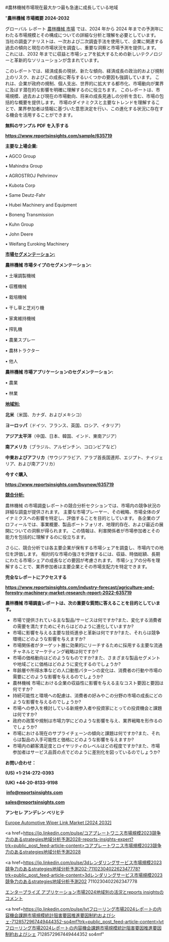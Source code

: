 #農林機械市場現在最大かつ最も急速に成長している地域

"<strong>農林機械 市場概要 2024-2032</strong>

グローバル レポート <a href=https://www.reportsinsights.com/sample/635719>農林機械 市場</a> では、2024 年から 2024 年までの予測年にわたる市場規模とその構成についての詳細な分析と理解を必要としています。 当社の調査アナリストは、一次および二次調査手法を使用して、企業に関連する過去の傾向と現在の市場状況を調査し、重要な洞察と市場予測を提供します。 これには、2032 年までに収益と市場シェアを拡大​​するための新しいテクノロジーと革新的なソリューションが含まれています。

このレポートでは、経済成長の現状、新たな傾向、経済成長の政治的および規制上のリスク、およびこの成長に寄与するいくつかの要因も強調しています。 これは、企業が政府の規制、個人支出、世界的に拡大する都市化、市場動向が業界に及ぼす潜在的な影響を明確に理解するのに役立ちます。 このレポートは、市場規模、過去および現在の市場動向、将来の成長見通しの分析を含む、市場の包括的な概要を提供します。 市場のダイナミクスと主要なトレンドを理解することで、業界参加者は情報に基づいた意思決定を行い、この進化する状況に存在する機会を活用することができます。

<strong><b>無料のサンプル PDF を入手する</b></strong>

<a href=https://www.reportsinsights.com/sample/635719><strong><u>https://www.reportsinsights.com/sample/635719</u></strong></a>

<strong>主要な上場企業:</strong>

• AGCO Group

• Mahindra Group

• AGROSTROJ Pelhrimov

• Kubota Corp

• Same Deutz-Fahr

• Hubei Machinery and Equipment 

• Boneng Transmission

• Kuhn Group

• John Deere

• Weifang Euroking Machinery

<strong><u>市場セグメンテーション</u></strong><strong><u>:</u></strong>

<strong>農林機械 市場タイプのセグメンテーション:</strong>

• 土壌調製機械

• 収穫機械

• 栽培機械

• 干し草と芝刈り機

• 家禽維持機械

• 搾乳機

• 農業スプレー

• 農林トラクター

• 他人

<strong>農林機械 市場アプリケーションのセグメンテーション:</strong>

• 農業

• 林業

<strong><u>地域別</u></strong><strong><u>:</u></strong>

<strong>北米</strong>（米国、カナダ、およびメキシコ）

<strong>ヨーロッパ</strong>（ドイツ、フランス、英国、ロシア、イタリア）

<strong>アジア太平洋</strong>（中国、日本、韓国、インド、東南アジア）

<strong>南アメリカ</strong>（ブラジル、アルゼンチン、コロンビアなど）

<strong>中東およびアフリカ</strong>（サウジアラビア、アラブ首長国連邦、エジプト、ナイジェリア、および南アフリカ）

<strong>今すぐ購入</strong>

<a href=https://www.reportsinsights.com/buynow/635719><strong><u>https://www.reportsinsights.com/buynow/635719</u></strong></a>

<strong><u>競合分析:</u></strong>

農林機械 の市場調査レポートの競合分析セクションでは、市場内の競争状況の詳細な調査が提供されます。 主要な市場プレーヤー、その戦略、市場全体のダイナミクスへの影響を特定し、評価することを目的としています。 各企業のプロフィールでは、事業概要、製品ポートフォリオ、地理的存在、および最近の展開についての洞察が得られます。 この情報は、利害関係者が市場参加者とその能力を包括的に理解するのに役立ちます。

さらに、競合分析では各主要企業が保有する市場シェアを調査し、市場内での地位を評価します。 相対的な市場の強さを評価するには、収益、時価総額、長期にわたる市場シェアの成長などの要因が考慮されます。 市場シェアの分布を理解することで、業界参加者は主要企業とその市場支配力を特定できます。

<strong>完全なレポートにアクセスする</strong>

<a href=https://www.reportsinsights.com/industry-forecast/agriculture-and-forestry-machinery-market-research-report-2022-635719><strong><u><b>https://www.reportsinsights.com/industry-forecast/agriculture-and-forestry-machinery-market-research-report-2022-635719</b></u></strong></a>

<strong><b>農林機械 市場調査レポートは、次の重要な質問に答えることを目的としています。</b></strong>
<ul>
  <li>市場で提供されている主な製品/サービスは何ですか?また、変化する消費者の需要を満たすためにそれらはどのように進化していますか?</li>
  <li>市場に影響を与える主要な技術進歩と革新は何ですか?また、それらは競争環境にどのような影響を与えますか?</li>
  <li>市場関係者がターゲット層に効果的にリーチするために採用する主要な流通チャネルとマーケティング戦略は何ですか?</li>
  <li>市場の価格動向はどのようなものですか?また、さまざまな製品セグメントや地域ごとに価格はどのように変化するのでしょうか?</li>
  <li>年齢層や所得水準などの人口動態パターンの変化は、消費者の行動や市場の需要にどのような影響を与えるのでしょうか?</li>
  <li>農林機械 市場における企業の収益性に影響を与える主なコスト要因と要因は何ですか?</li>
  <li>持続可能性と環境への配慮は、消費者の好みやこの分野の市場の成長にどのような影響を与えるのでしょうか?</li>
  <li>市場への参入を検討している新規参入者や投資家にとっての投資機会と課題は何ですか?</li>
  <li>政府の政策や規制は市場力学にどのような影響を与え、業界戦略を形作るのでしょうか?</li>
  <li>市場における現在のサプライチェーンの傾向と課題は何ですか?また、それらは製品の入手可能性と価格にどのような影響を与えますか?</li>
  <li>市場内の顧客満足度とロイヤリティのレベルはどの程度ですか?また、市場参加者はサービス品質の点でどのように差別化を図っているのでしょうか?</li>
</ul>
<strong>お問い合わせ：</strong>

<strong>(US) +1-214-272-0393</strong>

<strong>(UK) +44-20-8133-9198</strong>

<strong> </strong><a href=info@reportsinsights.com><strong><u>info@reportsinsights.com</u></strong></a>

<a href=sales@reportsinsights.com><strong><u>sales@reportsinsights.com</u></strong></a>

<strong>アンセレ アンデレン ベリヒテ</strong>

<a href=https://www.linkedin.com/pulse/europe-automotive-wiper-link-markets-trends-growth-ubsqf/>Europe Automotive Wiper Link Market [2024 2032]</a>

<a href=https://jp.linkedin.com/pulse/コアプレートワニス市場規模2023競争力のあるstrategies地域分析予測2028-reports-insights-expert?trk=public_post_feed-article-content>コアプレートワニス市場規模2023競争力のあるstrategies地域分析予測2028</a>

<a href=https://jp.linkedin.com/pulse/3dレンダリングサービス市場規模2023競争力のあるstrategies地域分析予測202-7110230402262347778?trk=public_post_feed-article-content>3dレンダリングサービス市場規模2023競争力のあるstrategies地域分析予測202 7110230402262347778</a>

<a href=https://www.linkedin.com/pulse/エンタープライズ-アプリケーション市場2024地域別の活況とreports-insightsのコメント/>エンタープライズ アプリケーション市場2024地域別の活況とreports insightsのコメント</a>

<a href=https://jp.linkedin.com/pulse/lvtフローリング市場2024レポートの内容機会課題市場規模統計阻害要因推進要因制約およびシェ-7128572967449444352-so4mf?trk=public_post_feed-article-content>lvtフローリング市場2024レポートの内容機会課題市場規模統計阻害要因推進要因制約およびシェ 7128572967449444352 so4mf</a>"
